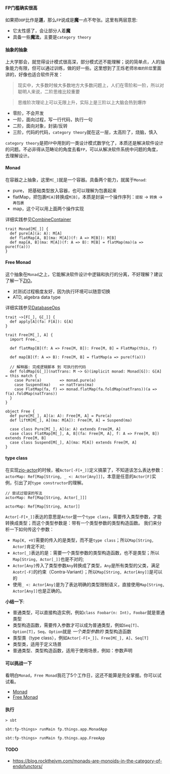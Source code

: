 #### FP门槛确实很高
如果把`OOP`比作是**道**，那么`FP`说成是**魔**一点不夸张。这里有两层意思:
- 它太性感了，会让部分人着**魔**
- 具备一些**魔法**，主要是`category theory`

#### 抽象的抽象
上大学那会，就觉得设计模式很高深，部分模式还不能理解；说的简单点，人的抽象能力有限，但可以通过训练，做的好一些。这里想到了王烁老师`思维的阶层`里面讲的，好像也适合软件开发：
> 现实中，大多数时候大多数地方大多数问题上，人们在零阶和一阶，所以对聪明人来说，二阶思维比较重要

> 思维阶次理论上可以无限上升，实际上是三阶以上大脑会热到爆炸

- 零阶，不会开发
- 一阶，面向过程，写一行代码，执行一句
- 二阶，面向对象，封装/反转
- 三阶，代码的代码，`category theory`就在这一层，太高阶了，烧脑，慎入

`category theory`是把`FP`中用到的一类设计模式数学化了，本质还是解决软件设计的问题。不必非得从范畴论的角度去看`FP`，可以从解决软件系统中问题的角度，去理解设计。


#### Monad
在容器之上抽象，这里`M[_]`就是一个容器。具备两个能力，就属于`Monad`:
- pure， 把基础类型放入容器，也可以理解为包裹起来
- flatMap，把包裹`M[A]`转换成`M[B]`，本质是封装一个操作序列：`提取` -> `转换` -> `再包裹`
- map，这个可以用上面两个操作实现

详细实践参见[CombineContainer](./src/main/scala/fp/things/app/CombineContainer.scala)
```
trait Monad[M[_]] {
  def pure[A](a: A): M[A]
  def flatMap[A, B](ma: M[A])(f: A => M[B]): M[B]
  def map[A, B](ma: M[A])(f: A => B): M[B] = flatMap(ma)(a => pure(f(a)))
}
```

#### Free Monad
这个抽象在`Monad`之上，它能解决软件设计中逻辑和执行的分离，不好理解？建议了解一下[ZIO](https://zio.dev/reference/)。
- 对测试过程极度友好，因为执行环境可以随意切换
- ATD, algebra data type

详细实践参见[DatabaseOps](./src/main/scala/fp/things/app/DatabaseOps.scala)
```
trait ~>[F[_], G[_]] {
  def apply[A](fa: F[A]): G[A]
}

trait Free[M[_], A] {
  import Free._

  def flatMap[B](f: A => Free[M, B]): Free[M, B] = FlatMap(this, f)

  def map[B](f: A => B): Free[M, B] = flatMap(a => pure(f(a)))

  // 解释器: 完成逻辑脚本 到 可执行的代码
  def foldMap[G[_]](natTrans: M ~> G)(implicit monad: Monad[G]): G[A] = this match {
    case Pure(a)        => monad.pure(a)
    case Suspend(ma)    => natTrans(ma)
    case FlatMap(fa, f) => monad.flatMap(fa.foldMap(natTrans))(a => f(a).foldMap(natTrans))
  }
}

object Free {
  def pure[M[_], A](a: A): Free[M, A] = Pure(a)
  def liftM[M[_], A](ma: M[A]): Free[M, A] = Suspend(ma)

  case class Pure[M[_], A](a: A) extends Free[M, A]
  case class FlatMap[M[_], A, B](fa: Free[M, A], f: A => Free[M, B]) extends Free[M, B]
  case class Suspend[M[_], A](ma: M[A]) extends Free[M, A]
}
```

#### type class
在实现[zio-actor](https://github.com/changzhiwin/zio-actor)的时候，被`Actor[-F[+_]]`定义搞蒙了，不知道该怎么表达参数：`actorMap: Ref[Map[String, _ <: Actor[Any]]]`，本意是任意的`Actor[F]`实例，引出了对`type constructor`的理解。
```
// 尝试过错误的写法
actorMap: Ref[Map[String, Actor[_]]]

actorMap: Ref[Map[String, Actor]]
```
`Actor[-F[+_]]`表达的意思是`Actor`是一个`type class`，需要传入类型参数，才能转换成类型；而这个类型参数是：带有一个类型参数的类型构造函数。
我们来分析一下如何传这个参数：
- `Map[K, +V]`需要的传入的是类型，而不是`type class`；所以`Map[String, Actor]`肯定不对;
- `Actor[_]`表达的是：需要一个类型参数的类型构造函数，也不是类型；所以`Map[String, Actor[_]]`也是不对的;
- `Actor[Any]`传入了类型参数`Any`转换成了类型，`Any`是所有类型的父类，满足`Acotr[-F]`的约束（Contra-Variant）；所以`Map[String, Actor[Any]]`是可以的
- 使用`_ <: Actor[Any]`是为了表达明确的类型限制语义，直接使用`Map[String, Actor[Any]]`也是正确的。

**小结一下**:
- 普通类型，可以直接构造实例，例如`class Foobar(n: Int)`，`Foobar`就是普通类型
- 类型构造函数，需要传入参数才可以成为普通类型，例如`Seq[T]`、`Option[T]`，`Seq`、`Option`就是 *一个类型参数的* 类型构造函数
- 类型类（type class），例如`Actor[-F[+_]]`、`Free[M[_], A]`、`Seq[T]`
- 类型类，适用于定义场景
- 普通类型、类型构造函数，适用于使用场景，例如：参数声明


#### 可以挑战一下
看明白`Monad`，`Free Monad`我花了5个工作日，这还不能算是完全掌握。你可以试试看。
- [Monad](https://blog.rockthejvm.com/monads/)
- [Free Monad](https://blog.rockthejvm.com/free-monad/)

#### 执行
```
> sbt

sbt:fp-things> runMain fp.things.app.MonadApp

sbt:fp-things> runMain fp.things.app.FreeApp
```

#### TODO
- https://blog.rockthejvm.com/monads-are-monoids-in-the-category-of-endofunctors/